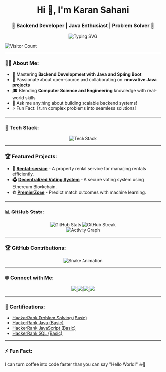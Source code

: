 <h1 align="center">Hi 👋, I'm Karan Sahani</h1>
<h3 align="center">🚀 Backend Developer | Java Enthusiast | Problem Solver 🚀</h3>

<p align="center">
  <img src="https://readme-typing-svg.herokuapp.com?font=Fira+Code&size=21&duration=2500&pause=1000&color=00CED1&center=true&vCenter=true&width=800&lines=Mastering+Backend+Development+with+Java+and+Spring+Boot;Passionate+about+Open-Source+%26+Innovative+Projects;Blending+CS+Knowledge+with+Real-World+Skills;Turning+Complex+Problems+into+Seamless+Solutions!" alt="Typing SVG">
</p>

![Visitor Count](https://komarev.com/ghpvc/?username=karansahani78&color=00CED1)

---

### 👨‍💻 About Me:
- 🔭 Mastering **Backend Development with Java and Spring Boot**  
- 🤝 Passionate about open-source and collaborating on **innovative Java projects**  
- 🎓 Blending **Computer Science and Engineering** knowledge with real-world skills  
- 💬 Ask me anything about building scalable backend systems!  
- ⚡ Fun Fact: I turn complex problems into seamless solutions!  

---

### 🌟 Tech Stack:
<p align="center">
  <img src="https://skillicons.dev/icons?i=java,spring,postgres,mysql,redis,kafka,docker,kubernetes,aws,hibernate,git,maven" alt="Tech Stack" />
</p>

---

### 🏆 Featured Projects:
- 🏡 [**Rental-service**](https://github.com/karansahani78/Rental-service) - A property rental service for managing rentals efficiently.  
- 🗳️ [**Decentralized Voting System**](https://github.com/karansahani78/Decentralized-Voting-System) - A secure voting system using Ethereum Blockchain.  
- ⚽ [**PremierZone**](https://github.com/karansahani78/PremierZone) - Predict match outcomes with machine learning.  

---

### 📊 GitHub Stats:
<div align="center">
  <img src="https://github-readme-stats.vercel.app/api?username=karansahani78&show_icons=true&theme=radical&hide_border=true&bg_color=0D1117&title_color=00CED1&icon_color=00CED1&text_color=FFFFFF&hide_title=true&card_width=350" alt="GitHub Stats" />
  <img src="https://github-readme-streak-stats.herokuapp.com/?user=karansahani78&theme=radical&hide_border=true&background=0D1117&stroke=00CED1&ring=00CED1&fire=00CED1&currStreakNum=FFFFFF&sideNums=FFFFFF&currStreakLabel=00CED1&sideLabels=00CED1" alt="GitHub Streak" />
</div>

<div align="center">
  <img src="https://github-readme-activity-graph.vercel.app/graph?username=karansahani78&theme=radical&hide_border=true&bg_color=0D1117&color=00CED1&line=00CED1&point=FFFFFF" alt="Activity Graph" />
</div>

---

### 🏆 GitHub Contributions:
<div align="center">
  <img src="https://raw.githubusercontent.com/karansahani78/karansahani78/output/dist/snake.svg" alt="Snake Animation" />
</div>

---

### 🌐 Connect with Me:
<p align="center">
  <a href="https://www.linkedin.com/in/karan-sahani-70a0ba2b1" target="_blank">
    <img src="https://img.shields.io/badge/LinkedIn-%230077B5.svg?style=for-the-badge&logo=linkedin&logoColor=white" />
  </a>
  <a href="https://github.com/karansahani78" target="_blank">
    <img src="https://img.shields.io/badge/GitHub-%23121011.svg?style=for-the-badge&logo=github&logoColor=white" />
  </a>
  <a href="https://leetcode.com/u/karansahani78/" target="_blank">
    <img src="https://img.shields.io/badge/LeetCode-%23FFA116.svg?style=for-the-badge&logo=LeetCode&logoColor=white" />
  </a>
  <a href="https://www.hackerrank.com/profile/karansahani723" target="_blank">
    <img src="https://img.shields.io/badge/HackerRank-%23222222.svg?style=for-the-badge&logo=HackerRank&logoColor=white" />
  </a>
</p>

---

### 🏅 Certifications:
- [HackerRank Problem Solving (Basic)](https://www.hackerrank.com/certificates/676404ac45ca)  
- [HackerRank Java (Basic)](https://www.hackerrank.com/certificates/68dd05c02666)  
- [HackerRank JavaScript (Basic)](https://www.hackerrank.com/certificates/6be97483c87e)  
- [HackerRank SQL (Basic)](https://www.hackerrank.com/certificates/1ddc0e781c02)  

---

### ⚡ Fun Fact:
I can turn coffee into code faster than you can say "Hello World!" ☕🚀
